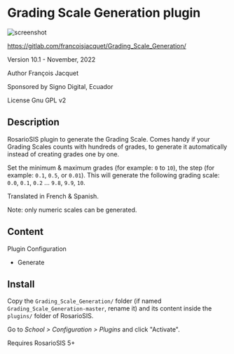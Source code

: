 # Grading Scale Generation plugin

![screenshot](https://gitlab.com/francoisjacquet/Grading_Scale_Generation/raw/master/screenshot.png?inline=false)

https://gitlab.com/francoisjacquet/Grading_Scale_Generation/

Version 10.1 - November, 2022

Author François Jacquet

Sponsored by Signo Digital, Ecuador

License Gnu GPL v2

## Description

RosarioSIS plugin to generate the Grading Scale. Comes handy if your Grading Scales counts with hundreds of grades, to generate it automatically instead of creating grades one by one.

Set the minimum & maximum grades (for example: `0` to `10`), the step (for example: `0.1`, `0.5`, or `0.01`). This will generate the following grading scale: `0.0`, `0.1`, `0.2` ... `9.8`, `9.9`, `10`.

Translated in French & Spanish.

Note: only numeric scales can be generated.


## Content

Plugin Configuration

- Generate

## Install

Copy the `Grading_Scale_Generation/` folder (if named `Grading_Scale_Generation-master`, rename it) and its content inside the `plugins/` folder of RosarioSIS.

Go to _School > Configuration > Plugins_ and click "Activate".

Requires RosarioSIS 5+
